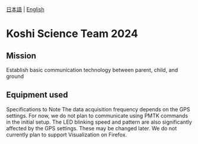 [日本語](README.md) | [English](README.en.md)
# Koshi Science Team 2024
## Mission
Establish basic communication technology between parent, child, and ground
## Equipment used

Specifications to Note
The data acquisition frequency depends on the GPS settings. For now, we do not plan to communicate using PMTK commands in the initial setup.
The LED blinking speed and pattern are also significantly affected by the GPS settings. These may be changed later.
We do not currently plan to support Visualization on Firefox.
